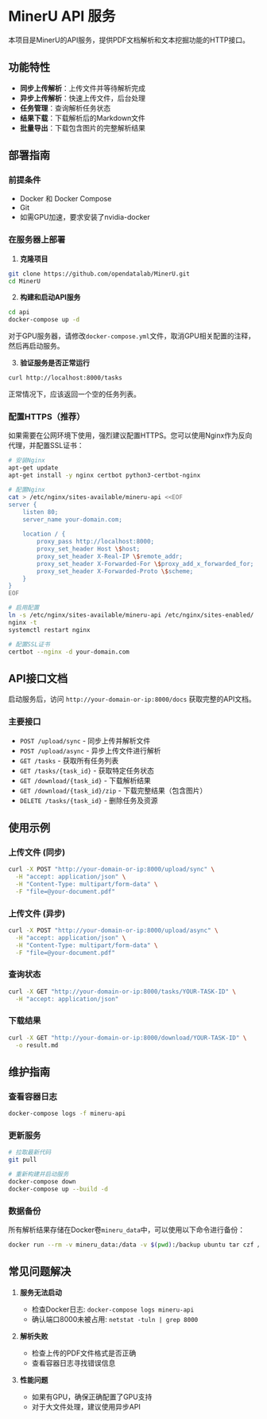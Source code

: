 # MinerU API 服务

本项目是MinerU的API服务，提供PDF文档解析和文本挖掘功能的HTTP接口。

## 功能特性

- **同步上传解析**：上传文件并等待解析完成
- **异步上传解析**：快速上传文件，后台处理
- **任务管理**：查询解析任务状态
- **结果下载**：下载解析后的Markdown文件
- **批量导出**：下载包含图片的完整解析结果

## 部署指南

### 前提条件

- Docker 和 Docker Compose
- Git
- 如需GPU加速，要求安装了nvidia-docker

### 在服务器上部署

1. **克隆项目**

```bash
git clone https://github.com/opendatalab/MinerU.git
cd MinerU
```

2. **构建和启动API服务**

```bash
cd api
docker-compose up -d
```

对于GPU服务器，请修改`docker-compose.yml`文件，取消GPU相关配置的注释，然后再启动服务。

3. **验证服务是否正常运行**

```bash
curl http://localhost:8000/tasks
```

正常情况下，应该返回一个空的任务列表。

### 配置HTTPS（推荐）

如果需要在公网环境下使用，强烈建议配置HTTPS。您可以使用Nginx作为反向代理，并配置SSL证书：

```bash
# 安装Nginx
apt-get update
apt-get install -y nginx certbot python3-certbot-nginx

# 配置Nginx
cat > /etc/nginx/sites-available/mineru-api <<EOF
server {
    listen 80;
    server_name your-domain.com;
    
    location / {
        proxy_pass http://localhost:8000;
        proxy_set_header Host \$host;
        proxy_set_header X-Real-IP \$remote_addr;
        proxy_set_header X-Forwarded-For \$proxy_add_x_forwarded_for;
        proxy_set_header X-Forwarded-Proto \$scheme;
    }
}
EOF

# 启用配置
ln -s /etc/nginx/sites-available/mineru-api /etc/nginx/sites-enabled/
nginx -t
systemctl restart nginx

# 配置SSL证书
certbot --nginx -d your-domain.com
```

## API接口文档

启动服务后，访问 `http://your-domain-or-ip:8000/docs` 获取完整的API文档。

### 主要接口

- `POST /upload/sync` - 同步上传并解析文件
- `POST /upload/async` - 异步上传文件进行解析
- `GET /tasks` - 获取所有任务列表
- `GET /tasks/{task_id}` - 获取特定任务状态
- `GET /download/{task_id}` - 下载解析结果
- `GET /download/{task_id}/zip` - 下载完整结果（包含图片）
- `DELETE /tasks/{task_id}` - 删除任务及资源

## 使用示例

### 上传文件 (同步)

```bash
curl -X POST "http://your-domain-or-ip:8000/upload/sync" \
  -H "accept: application/json" \
  -H "Content-Type: multipart/form-data" \
  -F "file=@your-document.pdf"
```

### 上传文件 (异步)

```bash
curl -X POST "http://your-domain-or-ip:8000/upload/async" \
  -H "accept: application/json" \
  -H "Content-Type: multipart/form-data" \
  -F "file=@your-document.pdf"
```

### 查询状态

```bash
curl -X GET "http://your-domain-or-ip:8000/tasks/YOUR-TASK-ID" \
  -H "accept: application/json"
```

### 下载结果

```bash
curl -X GET "http://your-domain-or-ip:8000/download/YOUR-TASK-ID" \
  -o result.md
```

## 维护指南

### 查看容器日志

```bash
docker-compose logs -f mineru-api
```

### 更新服务

```bash
# 拉取最新代码
git pull

# 重新构建并启动服务
docker-compose down
docker-compose up --build -d
```

### 数据备份

所有解析结果存储在Docker卷`mineru_data`中，可以使用以下命令进行备份：

```bash
docker run --rm -v mineru_data:/data -v $(pwd):/backup ubuntu tar czf /backup/mineru_data_backup.tar.gz /data
```

## 常见问题解决

1. **服务无法启动**
   - 检查Docker日志: `docker-compose logs mineru-api`
   - 确认端口8000未被占用: `netstat -tuln | grep 8000`

2. **解析失败**
   - 检查上传的PDF文件格式是否正确
   - 查看容器日志寻找错误信息

3. **性能问题**
   - 如果有GPU，确保正确配置了GPU支持
   - 对于大文件处理，建议使用异步API 